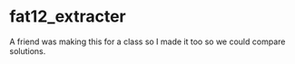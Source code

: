 # fat12_extracter
A friend was making this for a class so I made it too so we could compare solutions.
